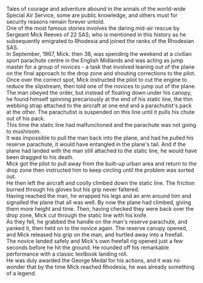 Tales of courage and adventure abound in the annals of the world-wide Special Air Service, some are public knowledge, and others must for security reasons remain forever untold.  
One of the most famous stories involves the daring mid-air rescue by Sergeant Mick Reeves of 22 SAS, who is mentioned in this history as he subsequently emigrated to Rhodesia and joined the ranks of the Rhodesian SAS.  
In September, 1967, Mick. then 36, was spending the weekend at a civilian sport parachute centre in the English Midlands and was acting as jump master for a group of novices - a task that involved leaning out of the plane on the final approach to the drop zone and shouting corrections to the pilot.  
Once over the correct spot, Mick instructed the pilot to cut the engine to reduce the slipstream, then told one of the novices to jump out of the plane.  
The man obeyed the order, but instead of floating down under his canopy, he found himself spinning precariously at the end of his static line, the thin webbing strap attached to the aircraft at one end and a parachutist's pack at the other. The parachutist is suspended on this line until it pulls his chute out of his pack.  
This time the static line had malfunctioned and the parachute was not going to mushroom.  
It was impossible to pull the man back into the plane, and had he pulled his reserve parachute, it would have entangled in the plane's tail. And if the plane had landed with the man still attached to the static line, he would have been dragged to his death.  
Mick got the pilot to pull away from the built-up urban area and return to the drop zone then instructed him to keep circling until the problem was sorted out.  
He then left the aircraft and coolly climbed down the static line. The friction burned through his gloves but his grip never faltered.  
Having reached the man, he wrapped his legs and an arm around him and signalled the plane that all was well. By now the plane had climbed, giving them more height and time. Then, having checked they were back over the drop zone, Mick cut through the static line with his knife.  
As they fell, he grabbed the handle on the man's reserve parachute, and yanked it, then held on to the novice again. The reserve canopy opened, and Mick released his grip on the man, and hurtled away into a freefall.  
The novice landed safely and Mick's own freefall rig opened just a few seconds before he hit the ground. He rounded off his remarkable performance with a classic textbook landing roll.  
He was duly awarded the George Medal for his actions, and it was no wonder that by the time Mick reached Rhodesia, he was already something of a legend.
